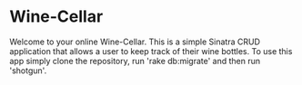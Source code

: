 <h1>Wine-Cellar</h1>

Welcome to your online Wine-Cellar. This is a simple Sinatra CRUD application that allows a user to keep track of their wine bottles. To use this app simply clone the repository, run 'rake db:migrate' and then run 'shotgun'.
